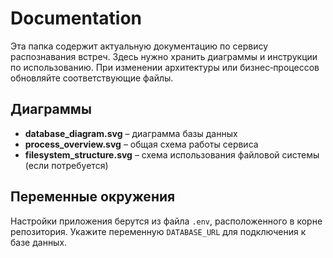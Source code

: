 # Documentation

Эта папка содержит актуальную документацию по сервису распознавания встреч. Здесь нужно хранить диаграммы и инструкции по использованию. При изменении архитектуры или бизнес‑процессов обновляйте соответствующие файлы.

## Диаграммы
- **database_diagram.svg** – диаграмма базы данных
- **process_overview.svg** – общая схема работы сервиса
- **filesystem_structure.svg** – схема использования файловой системы (если потребуется)

## Переменные окружения
Настройки приложения берутся из файла `.env`, расположенного в корне репозитория.
Укажите переменную `DATABASE_URL` для подключения к базе данных.

